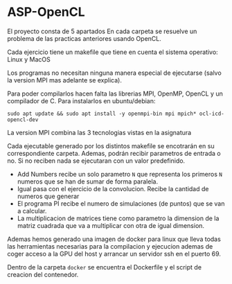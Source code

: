 # ASP-OpenCL

El proyecto consta de 5 apartados
En cada carpeta se resuelve un problema de las practicas anteriores usando OpenCL.

Cada ejercicio tiene un makefile que tiene en cuenta el sistema operativo: Linux y MacOS

Los programas no necesitan ninguna manera especial de ejecutarse (salvo la version MPI mas adelante se explica).

Para poder compilarlos hacen falta las librerias MPI, OpenMP, OpenCL y un compilador de C.
Para instalarlos en ubuntu/debian:
```shell
sudo apt update && sudo apt install -y openmpi-bin mpi mpich* ocl-icd-opencl-dev
```

La version MPI combina las 3 tecnologias vistas en la asignatura

Cada ejecutable generado por los distintos makefile se encotrarán en su correspondiente carpeta. Ademas, podrán recibir parametros de entrada o no. Si no reciben nada se ejecutaran con un valor predefinido.

-   Add Numbers recibe un solo parametro `N` que representa los primeros `N` numeros que se han de sumar de forma paralela.
-   Igual pasa con el ejercicio de la convolucion. Recibe la cantidad de numeros que generar
-   El programa PI recibe el numero de simulaciones (de puntos) que se van a calcular.
-   La multiplicacion de matrices tiene como parametro la dimension de la matriz cuadrada que va a multiplicar con otra de igual dimension.

Ademas hemos generado una imagen de docker para linux que lleva todas las herramientas necesarias para la compilacion y ejecucion ademas de coger acceso a la GPU del host y arrancar un servidor ssh en el puerto 69.

Dentro de la carpeta `docker` se encuentra el Dockerfile y el script de creacion del contenedor.